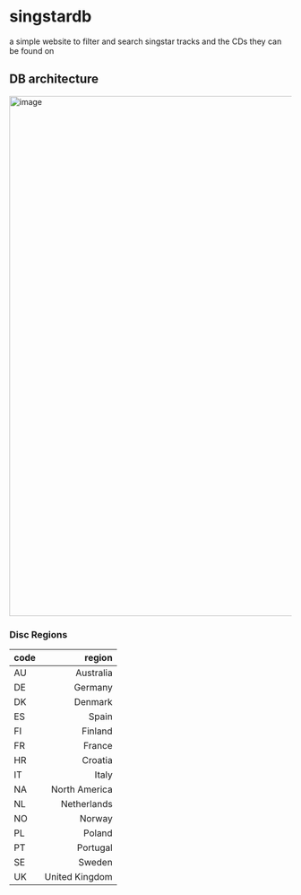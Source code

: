 # singstardb
a simple website to filter and search singstar tracks and the CDs they can be found on


## DB architecture
<img width="2884" height="928" alt="image" src="https://github.com/user-attachments/assets/6b064da1-2681-4d5a-86cb-f69d21070c18" />

### Disc Regions
| code | region |
|:-----|-------:|
| AU | Australia |
| DE | Germany |
| DK | Denmark |
| ES | Spain |
| FI | Finland |
| FR | France |
| HR | Croatia |
| IT | Italy |
| NA | North America |
| NL | Netherlands |
| NO | Norway |
| PL | Poland |
| PT | Portugal |
| SE | Sweden |
| UK | United Kingdom |
